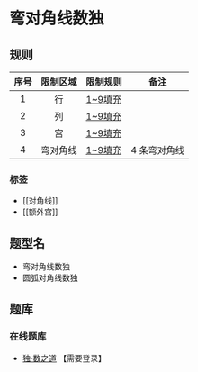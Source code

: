 # 弯对角线数独

## 规则

| 序号  | 限制区域 | 限制规则    | 备注      |
|:---:|:----:|:--------|---------|
|  1  |  行   | [1~9填充] |         |
|  2  |  列   | [1~9填充] |         |
|  3  |  宫   | [1~9填充] |         |
|  4  | 弯对角线 | [1~9填充] | 4 条弯对角线 |

### 标签

- [[对角线]]
- [[额外宫]]

## 题型名

- 弯对角线数独
- 圆弧对角线数独

## 题库

### 在线题库

- [独·数之道](http://www.sudokufans.org.cn/lx/game.index.php?type=x4) 【需要登录】

[1~9填充]: ../../../../../rules.md#1to9填充
